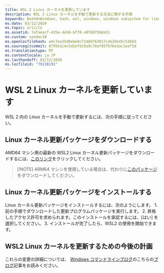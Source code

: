 ```yaml
---
title: WSL 2 Linux カーネルを更新しています
description: WSL 2 Linux カーネルを手動で更新する方法に関する手順
keywords: BashOnWindows, bash, wsl, windows, windows subsystem for linux, windowssubsystem, ubuntu, wsl.conf, wslconfig
ms.date: 03/12/2020
ms.topic: article
ms.assetid: 7afaeacf-435a-4e58-bff0-a9f0d75b8a51
ms.custom: seodec18
ms.openlocfilehash: edc7ea35d8ebe0c71488763017cde2bb45c53b6d
ms.sourcegitcommit: 8795e1c4c5d2efdc8a9c78af05fb7be3ac1eef3d
ms.translationtype: MT
ms.contentlocale: ja-JP
ms.lasthandoff: 03/12/2020
ms.locfileid: "79138191"
---
```

# <a name="updating-the-wsl-2-linux-kernel"></a>WSL 2 Linux カーネルを更新しています

WSL 2 内の Linux カーネルを手動で更新するには、次の手順に従ってください。 

## <a name="download-the-linux-kernel-update-package"></a>Linux カーネル更新パッケージをダウンロードする

AMD64 マシン用の最新の WSL2 Linux カーネル更新パッケージをダウンロードするには、[このリンク](https://wslstorestorage.blob.core.windows.net/wslblob/wsl_update_x64.msi)をクリックしてください。

> [!NOTE] ARM64 マシンを使用している場合は、代わりに[このパッケージ](https://wslstorestorage.blob.core.windows.net/wslblob/wsl_update_arm64.msi)をダウンロードしてください。

## <a name="install-the-linux-kernel-update-package"></a>Linux カーネル更新パッケージをインストールする

Linux カーネル更新パッケージをインストールするには、次のようにします。
    1. 前の手順でダウンロードした更新プログラムパッケージを実行します。
    2. 昇格したアクセス許可を求められます。このインストールを承認するには、[はい] を選択してください。
    3. インストールが完了したら、WSL2 の使用を開始できます。

## <a name="future-plans-for-updating-the-wsl2-linux-kernel"></a>WSL2 Linux カーネルを更新するための今後の計画

これらの変更の詳細については、 [Windows コマンドラインブログ](https://aka.ms/cliblog)のこちらの[ブログ](https://devblogs.microsoft.com/commandline/wsl2-will-be-generally-available-in-windows-10-version-2004)記事をお読みください。